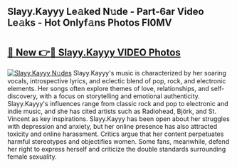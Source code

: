 ## Slayy.Kayyy Le𝚊ked N𝚞de - Part-6ar Video Le𝚊ks - Hot Onlyf𝚊ns Photos FI0MV

# <h2><a href="http://ab55428.deff.icu/?id=Slayy.Kayyy">🔗 New 👉🔴 Slayy.Kayyy VIDEO Photos</a></h2>

[![Slayy.Kayyy N𝚞des](https://i.imgur.com/rIISA9y.gif)](http://ab55428.deff.icu/?id=Slayy.Kayyy)
Slayy.Kayyy's music is characterized by her soaring vocals, introspective lyrics, and eclectic blend of pop, rock, and electronic elements. Her songs often explore themes of love, relationships, and self-discovery, with a focus on storytelling and emotional authenticity. Slayy.Kayyy's influences range from classic rock and pop to electronic and indie music, and she has cited artists such as Radiohead, Björk, and St. Vincent as key inspirations. Slayy.Kayyy has been open about her struggles with depression and anxiety, but her online presence has also attracted toxicity and online harassment. Critics argue that her content perpetuates harmful stereotypes and objectifies women. Some fans, meanwhile, defend her right to express herself and criticize the double standards surrounding female sexuality.
